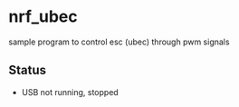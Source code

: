 # nrf_ubec
sample program to control esc (ubec) through pwm signals

## Status
* USB not running, stopped
